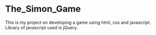 # The_Simon_Game

This is my project on developing a game using html, css and javascript. Library of javascript used is jQuery.
